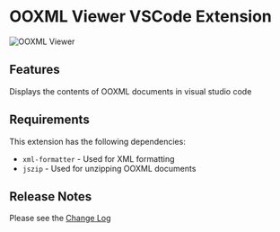 # OOXML Viewer VSCode Extension

![OOXML Viewer](https://raw.githubusercontent.com/yuenm18/ooxml-viewer-vscode/master/images/overview.gif)

## Features

Displays the contents of OOXML documents in visual studio code

## Requirements

This extension has the following dependencies:

* `xml-formatter` - Used for XML formatting
* `jszip` - Used for unzipping OOXML documents

## Release Notes

Please see the [Change Log](CHANGELOG.md) 


